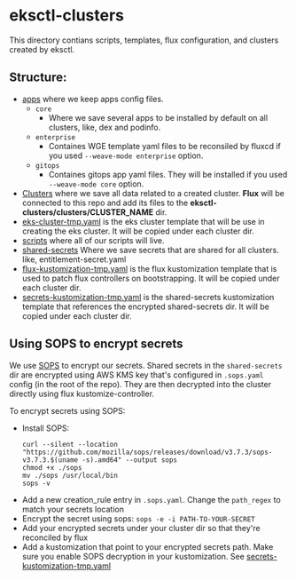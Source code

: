 # eksctl-clusters
This directory contians scripts, templates, flux configuration, and clusters created by eksctl.

## Structure:
- [apps](./apps/) where we keep apps config files.
    - `core`
        - Where we save several apps to be installed by default on all clusters, like, dex and podinfo.
    - `enterprise`
        - Containes WGE template yaml files to be reconsiled by fluxcd if you used `--weave-mode enterprise` option.
    - `gitops`
        - Containes gitops app yaml files. They will be installed if you used `--weave-mode core` option.
- [Clusters](./clusters/) where we save all data related to a created cluster. **Flux** will be connected to this repo and add its files to the **eksctl-clusters/clusters/CLUSTER_NAME** dir.
- [eks-cluster-tmp.yaml](./eks-cluster-tmp.yaml) is the eks cluster template that will be use in creating the eks cluster. It will be copied under each cluster dir.
- [scripts](./scripts/) where all of our scripts will live.
- [shared-secrets](./shared-secrets/) Where we save secrets that are shared for all clusters. like, entitlement-secret.yaml
- [flux-kustomization-tmp.yaml](./flux-kustomization-tmp.yaml) is the flux kustomization template that is used to patch flux controllers on bootstrapping. It will be copied under each cluster dir.
- [secrets-kustomization-tmp.yaml](./secrets-kustomization-tmp.yaml) is the shared-secrets kustomization template that references the encrypted shared-secrets dir. It will be copied under each cluster dir.

## Using SOPS to encrypt secrets
We use [SOPS](https://github.com/mozilla/sops) to encrypt our secrets. Shared secrets in the `shared-secrets` dir are encrypted using AWS KMS key that's configured in `.sops.yaml` config (in the root of the repo). They are then decrypted into the cluster directly using flux kustomize-controller.

To encrypt secrets using SOPS:
- Install SOPS:
    ```
    curl --silent --location "https://github.com/mozilla/sops/releases/download/v3.7.3/sops-v3.7.3.$(uname -s).amd64" --output sops
    chmod +x ./sops
    mv ./sops /usr/local/bin
    sops -v
    ```
- Add a new creation_rule entry in `.sops.yaml`. Change the `path_regex` to match your secrets location
- Encrypt the secret using sops: `sops -e -i PATH-TO-YOUR-SECRET`
- Add your encrypted secrets under your cluster dir so that they're reconciled by flux
- Add a kustomization that point to your encrypted secrets path. Make sure you enable SOPS decryption in your kustomization. See [secrets-kustomization-tmp.yaml](eksctl-clusters/secrets-kustomization-tmp.yaml)
